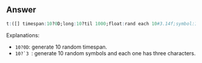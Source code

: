 ## Answer

```q
t:([] timespan:10?0D;long:10?til 1000;float:rand each 10#3.14f;symbol:10?`3);
```

Explanations:

- ``10?0D``: generate 10 random timespan.
- ``10?`3 ``: generate 10 random symbols and each one has three characters.
